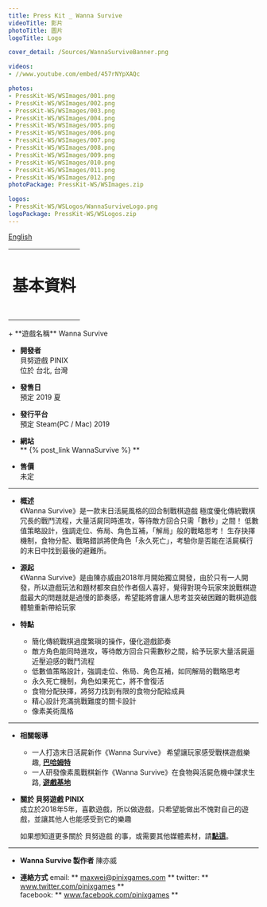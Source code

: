 ```yaml
---
title: Press Kit _ Wanna Survive
videoTitle: 影片
photoTitle: 圖片
logoTitle: Logo

cover_detail: /Sources/WannaSurviveBanner.png

videos: 
- //www.youtube.com/embed/457rNYpXAQc

photos: 
- PressKit-WS/WSImages/001.png
- PressKit-WS/WSImages/002.png
- PressKit-WS/WSImages/003.png
- PressKit-WS/WSImages/004.png
- PressKit-WS/WSImages/005.png
- PressKit-WS/WSImages/006.png
- PressKit-WS/WSImages/007.png
- PressKit-WS/WSImages/008.png
- PressKit-WS/WSImages/009.png
- PressKit-WS/WSImages/010.png
- PressKit-WS/WSImages/011.png
- PressKit-WS/WSImages/012.png
photoPackage: PressKit-WS/WSImages.zip

logos: 
- PressKit-WS/WSLogos/WannaSurviveLogo.png
logoPackage: PressKit-WS/WSLogos.zip
---
```

<!--統一管理連結-->
[PINIXPressKitLink]: /PressKit-PINIX/zh-TW/
<!--統一管理連結-->
<a href="../en/" class="button small" target=_self>English</a>
<table><td><h1>基本資料<h1></td></table>
+ **遊戲名稱**  
Wanna Survive

+ **開發者**  
貝努遊戲 PINIX  
位於 台北, 台灣   

+ **發售日**  
預定 2019 夏

+ **發行平台**  
預定 Steam(PC / Mac) 2019<!--要更新連結-->

+ **網站**  
** {% post_link WannaSurvive %} **

+ **售價**  
未定

---
+ **概述**  
《Wanna Survive》是一款末日活屍風格的回合制戰棋遊戲
極度優化傳統戰棋冗長的戰鬥流程，大量活屍同時進攻，等待敵方回合只需「數秒」之間！
低數值策略設計，強調走位、佈局、角色互補，「解局」般的戰略思考！
生存抉擇機制，食物分配、戰略錯誤將使角色「永久死亡」，考驗你是否能在活屍橫行的末日中找到最後的避難所。

+ **源起**  
《Wanna Survive》是由陳亦威由2018年月開始獨立開發，由於只有一人開發，所以遊戲玩法和題材都來自於作者個人喜好，覺得對現今玩家來說戰棋遊戲最大的問題就是過慢的節奏感，希望能將會讓人思考並突破困難的戰棋遊戲體驗重新帶給玩家

+ **特點**
	- 簡化傳統戰棋過度繁瑣的操作，優化遊戲節奏
	- 敵方角色能同時進攻，等待敵方回合只需數秒之間，給予玩家大量活屍逼近壓迫感的戰鬥流程
	- 低數值策略設計，強調走位、佈局、角色互補，如同解局的戰略思考
	- 永久死亡機制，角色如果死亡，將不會復活
	- 食物分配抉擇，將努力找到有限的食物分配給成員
	- 精心設計充滿挑戰難度的關卡設計
	- 像素美術風格

---
<!--獎項 和 認可-->
+ **相關報導**
	+ 一人打造末日活屍新作《Wanna Survive》 希望讓玩家感受戰棋遊戲樂趣, [**巴哈姆特**](https://gnn.gamer.com.tw/2/174702.html)
	+ 一人研發像素風戰棋新作《Wanna Survive》在食物與活屍危機中謀求生路, [**遊戲基地**](https://www.gamebase.com.tw/news/topic/99145932/)


+ **關於 貝努遊戲 PINIX**  
成立於2018年5年，喜歡遊戲，所以做遊戲，只希望能做出不愧對自己的遊戲，並讓其他人也能感受到它的樂趣  

	如果想知道更多關於 貝努遊戲 的事，或需要其他媒體素材，請[**點這**][PINIXPressKitLink]。  

---
+ **Wanna Survive 製作者**
陳亦威

+ **連絡方式**
email: ** maxwei@pinixgames.com **
twitter: ** www.twitter.com/pinixgames **  
facebook: ** www.facebook.com/pinixgames **
